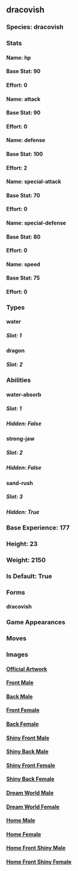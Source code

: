 ## dracovish
### Species: dracovish
### Stats
#### Name: hp
#### Base Stat: 90
#### Effort: 0
#### Name: attack
#### Base Stat: 90
#### Effort: 0
#### Name: defense
#### Base Stat: 100
#### Effort: 2
#### Name: special-attack
#### Base Stat: 70
#### Effort: 0
#### Name: special-defense
#### Base Stat: 80
#### Effort: 0
#### Name: speed
#### Base Stat: 75
#### Effort: 0
### Types
#### water
##### Slot: 1
#### dragon
##### Slot: 2
### Abilities
#### water-absorb
##### Slot: 1
##### Hidden: False
#### strong-jaw
##### Slot: 2
##### Hidden: False
#### sand-rush
##### Slot: 3
##### Hidden: True
### Base Experience: 177
### Height: 23
### Weight: 2150
### Is Default: True
### Forms
#### dracovish
### Game Appearances
### Moves
### Images
#### [Official Artwork](https://raw.githubusercontent.com/PokeAPI/sprites/master/sprites/pokemon/other/official-artwork/882.png)
#### [Front Male](https://raw.githubusercontent.com/PokeAPI/sprites/master/sprites/pokemon/882.png)
#### [Back Male](https://raw.githubusercontent.com/PokeAPI/sprites/master/sprites/pokemon/back/882.png)
#### [Front Female](None)
#### [Back Female](None)
#### [Shiny Front Male](https://raw.githubusercontent.com/PokeAPI/sprites/master/sprites/pokemon/shiny/882.png)
#### [Shiny Back Male](https://raw.githubusercontent.com/PokeAPI/sprites/master/sprites/pokemon/back/882.png)
#### [Shiny Front Female](None)
#### [Shiny Back Female](None)
#### [Dream World Male](None)
#### [Dream World Female](None)
#### [Home Male](https://raw.githubusercontent.com/PokeAPI/sprites/master/sprites/pokemon/other/home/882.png)
#### [Home Female](None)
#### [Home Front Shiny Male](https://raw.githubusercontent.com/PokeAPI/sprites/master/sprites/pokemon/other/home/shiny/882.png)
#### [Home Front Shiny Female](None)